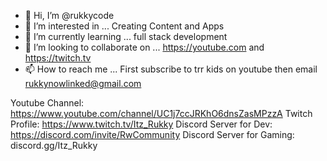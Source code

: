 - 👋 Hi, I’m @rukkycode
- 👀 I’m interested in ... Creating Content and Apps
- 🌱 I’m currently learning ... full stack development
- 💞️ I’m looking to collaborate on ... https://youtube.com and https://twitch.tv
- 📫 How to reach me ... First subscribe to trr kids on youtube then email rukkynowlinked@gmail.com

<!---
rukkycode/rukkycode is a ✨ special ✨ repository because its `README.md` (this file) appears on your GitHub profile.
You can click the Preview link to take a look at your changes.
--->

Youtube Channel: https://www.youtube.com/channel/UC1j7ccJRKhO6dnsZasMPzzA
Twitch Profile: https://www.twitch.tv/Itz_Rukky
Discord Server for Dev: https://discord.com/invite/RwCommunity
Discord Server for Gaming: discord.gg/Itz_Rukky
